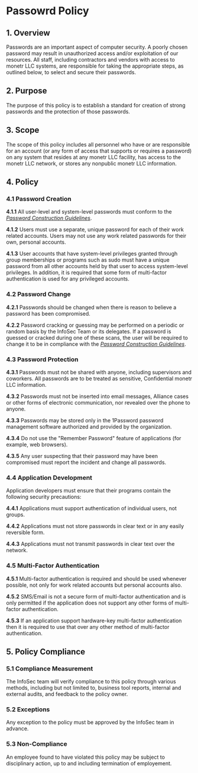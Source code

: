 # Passowrd Policy

## 1. Overview

Passwords are an important aspect of computer security. A poorly chosen password may result in unauthorized access
and/or exploitation of our resources. All staff, including contractors and vendors with access to monetr LLC systems,
are responsible for taking the appropriate steps, as outlined below, to select and secure their passwords.

## 2. Purpose

The purpose of this policy is to establish a standard for creation of strong passwords and the
protection of those passwords.

## 3. Scope

The scope of this policy includes all personnel who have or are responsible for an account (or any form of access that
supports or requires a password) on any system that resides at any monetr LLC facility, has access to the monetr LLC
network, or stores any nonpublic monetr LLC information.

## 4. Policy

### 4.1 Password Creation

**4.1.1** All user-level and system-level passwords must conform to the [_Password Construction
Guidelines_](PASSWORD_CONSTRUCTION_GUIDELINES.md).

**4.1.2** Users must use a separate, unique password for each of their work related accounts. Users may not use any work
related passwords for their own, personal accounts.

**4.1.3** User accounts that have system-level privileges granted through group memberships or programs such as sudo
must have a unique password from all other accounts held by that user to access system-level privileges. In addition, it
is required that some form of multi-factor authentication is used for any privileged accounts.

### 4.2 Password Change

**4.2.1** Passwords should be changed when there is reason to believe a password has been compromised.

**4.2.2** Password cracking or guessing may be performed on a periodic or random basis by the InfoSec Team or its
delegates. If a password is guessed or cracked during one of these scans, the user will be required to change it to be
in compliance with the [_Password Construction Guidelines_](PASSWORD_CONSTRUCTION_GUIDELINES.md).

### 4.3 Password Protection

**4.3.1** Passwords must not be shared with anyone, including supervisors and coworkers. All passwords are to be treated
as sensitive, Confidential monetr LLC information.

**4.3.2** Passwords must not be inserted into email messages, Alliance cases or other forms of electronic communication,
nor revealed over the phone to anyone.

**4.3.3** Passwords may be stored only in the 1Password password management software authorized and provided by the
organization.

**4.3.4** Do not use the "Remember Password" feature of applications (for example, web browsers).

**4.3.5** Any user suspecting that their password may have been compromised must report the incident and change all
passwords.

### 4.4 Application Development

Application developers must ensure that their programs contain the following security precautions:

**4.4.1** Applications must support authentication of individual users, not groups.

**4.4.2** Applications must not store passwords in clear text or in any easily reversible form.

**4.4.3** Applications must not transmit passwords in clear text over the network.

### 4.5 Multi-Factor Authentication

**4.5.1** Multi-factor authentication is required and should be used whenever possible, not only for work related
accounts but personal accounts also.

**4.5.2** SMS/Email is not a secure form of multi-factor authentication and is only permitted if the application does
not support any other forms of multi-factor authentication.

**4.5.3** If an application support hardware-key multi-factor authentication then it is required to use that over any
other method of multi-factor authentication.

## 5. Policy Compliance

### 5.1 Compliance Measurement

The InfoSec team will verify compliance to this policy through various methods, including but not limited to, business
tool reports, internal and external audits, and feedback to the policy owner.

### 5.2 Exceptions

Any exception to the policy must be approved by the InfoSec team in advance.

### 5.3 Non-Compliance

An employee found to have violated this policy may be subject to disciplinary action, up to and including termination of
employement.
